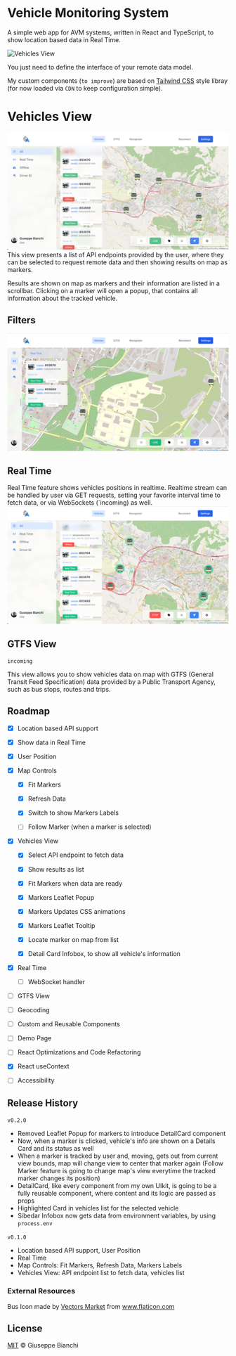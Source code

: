 # Vehicle Monitoring System

A simple web app for AVM systems, written in React and TypeScript, to show location based data in Real Time.

![Vehicles View](https://github.com/giuseppebianchi/vehicle-monitoring-system/blob/master/public/screenshots/demo.gif?raw=true)

You just need to define the interface of your remote data model.

My custom components (`to improve`) are based on [Tailwind CSS](http://tailwindcss.com) style libray (for now loaded via `CDN` to keep configuration simple).


# Vehicles View

![Vehicles View](https://github.com/giuseppebianchi/vehicle-monitoring-system/blob/master/public/screenshots/all_view.png?raw=true)
This view presents a list of API endpoints provided by the user, where they can be selected to request remote data and then showing results on map as markers.

Results are shown on map as markers and their information are listed in a scrollbar. Clicking on a  marker will open a popup, that contains all information about the tracked vehicle.

## Filters

![Filter View](https://github.com/giuseppebianchi/vehicle-monitoring-system/blob/master/public/screenshots/filter.png?raw=true)


## Real Time
Real Time feature shows vehicles positions in realtime.
Realtime stream can be handled by user via GET requests, setting your favorite interval time to fetch data, or via WebSockets (`incoming) as well.
![Vehicles Real Time](https://github.com/giuseppebianchi/vehicle-monitoring-system/blob/master/public/screenshots/all_realtime.png?raw=true)


## GTFS View
`incoming`

This view allows you to show vehicles data on map  with GTFS (General Transit Feed Specification) data provided by a Public Transport Agency, such as bus stops, routes and trips.

## Roadmap
- [x] Location based API support
- [x] Show data in Real Time
- [x] User Position
  
- [x] Map Controls
    - [x] Fit Markers
    - [x] Refresh Data
    - [x] Switch to show Markers Labels
    - [ ] Follow Marker (when a marker is selected)
    
    
- [x] Vehicles View
  - [x] Select API endpoint to fetch data
  - [x] Show results as list
  - [x] Fit Markers when data are ready
  - [x] Markers Leaflet Popup
  - [x] Markers Updates CSS animations
  - [x] Markers Leaflet Tooltip
  - [x] Locate marker on map from list
  - [x] Detail Card Infobox, to show all vehicle's information


- [x] Real Time
  - [ ] WebSocket handler
    

- [ ] GTFS View


- [ ] Geocoding

- [ ] Custom and Reusable Components
- [ ] Demo Page

- [ ] React Optimizations and Code Refactoring
- [x] React useContext
- [ ] Accessibility

## Release History
`v0.2.0`
- Removed Leaflet Popup for markers to introduce DetailCard component
- Now, when a marker is clicked, vehicle's info are shown on a Details Card and its status as well
- When a marker is tracked by user and, moving, gets out from current view bounds, map will change view to center that marker again
  (Follow Marker feature is going to change map's view everytime the tracked marker changes its position)
- DetailCard, like every component from my own UIkit, is going to be a fully reusable component, where content and its logic are passed as props
- Highlighted Card in vehicles list for the selected vehicle
- Sibedar Infobox now gets data from environment variables, by using `process.env`

`v0.1.0`
- Location based API support, User Position
- Real Time
- Map Controls: Fit Markers, Refresh Data, Markers Labels
- Vehicles View: API endpoint list to fetch data, vehicles list

### External Resources
<div>Bus Icon made by <a href="https://www.flaticon.com/authors/vectors-market" title="Vectors Market">Vectors Market</a> from <a href="https://www.flaticon.com/" title="Flaticon">www.flaticon.com</a></div>

## License

[MIT](LICENSE) © Giuseppe Bianchi
